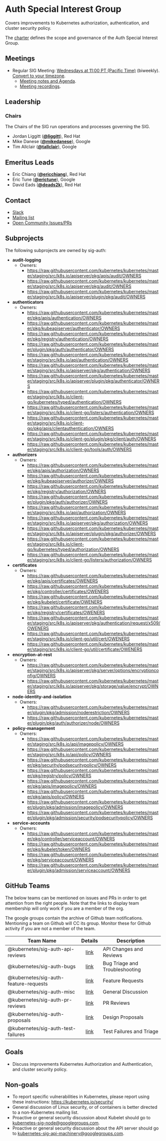<!---
This is an autogenerated file!

Please do not edit this file directly, but instead make changes to the
sigs.yaml file in the project root.

To understand how this file is generated, see https://git.k8s.io/community/generator/README.md
--->
# Auth Special Interest Group

Covers improvements to Kubernetes authorization, authentication, and cluster security policy.

The [charter](charter.md) defines the scope and governance of the Auth Special Interest Group.

## Meetings
* Regular SIG Meeting: [Wednesdays at 11:00 PT (Pacific Time)](https://docs.google.com/document/d/1FQx0BPlkkl1Bn0c9ocVBxYIKojpmrS1CFP5h0DI68AE/edit) (biweekly). [Convert to your timezone](http://www.thetimezoneconverter.com/?t=11:00&tz=PT%20%28Pacific%20Time%29).
  * [Meeting notes and Agenda](https://docs.google.com/document/d/1woLGRoONE3EBVx-wTb4pvp4CI7tmLZ6lS26VTbosLKM/edit#).
  * [Meeting recordings](https://www.youtube.com/playlist?list=PL69nYSiGNLP0VMOZ-V7-5AchXTHAQFzJw).

## Leadership

### Chairs
The Chairs of the SIG run operations and processes governing the SIG.

* Jordan Liggitt (**[@liggitt](https://github.com/liggitt)**), Red Hat
* Mike Danese (**[@mikedanese](https://github.com/mikedanese)**), Google
* Tim Allclair (**[@tallclair](https://github.com/tallclair)**), Google

## Emeritus Leads

* Eric Chiang (**[@ericchiang](https://github.com/ericchiang)**), Red Hat
* Eric Tune (**[@erictune](https://github.com/erictune)**), Google
* David Eads (**[@deads2k](https://github.com/deads2k)**), Red Hat

## Contact
* [Slack](https://kubernetes.slack.com/messages/sig-auth)
* [Mailing list](https://groups.google.com/forum/#!forum/kubernetes-sig-auth)
* [Open Community Issues/PRs](https://github.com/kubernetes/community/labels/sig%2Fauth)

## Subprojects

The following subprojects are owned by sig-auth:
- **audit-logging**
  - Owners:
    - https://raw.githubusercontent.com/kubernetes/kubernetes/master/staging/src/k8s.io/apiserver/pkg/apis/audit/OWNERS
    - https://raw.githubusercontent.com/kubernetes/kubernetes/master/staging/src/k8s.io/apiserver/pkg/audit/OWNERS
    - https://raw.githubusercontent.com/kubernetes/kubernetes/master/staging/src/k8s.io/apiserver/plugin/pkg/audit/OWNERS
- **authenticators**
  - Owners:
    - https://raw.githubusercontent.com/kubernetes/kubernetes/master/pkg/apis/authentication/OWNERS
    - https://raw.githubusercontent.com/kubernetes/kubernetes/master/pkg/kubeapiserver/authenticator/OWNERS
    - https://raw.githubusercontent.com/kubernetes/kubernetes/master/pkg/registry/authentication/OWNERS
    - https://raw.githubusercontent.com/kubernetes/kubernetes/master/plugin/pkg/auth/authenticator/OWNERS
    - https://raw.githubusercontent.com/kubernetes/kubernetes/master/staging/src/k8s.io/api/authentication/OWNERS
    - https://raw.githubusercontent.com/kubernetes/kubernetes/master/staging/src/k8s.io/apiserver/pkg/authentication/OWNERS
    - https://raw.githubusercontent.com/kubernetes/kubernetes/master/staging/src/k8s.io/apiserver/plugin/pkg/authenticator/OWNERS
    - https://raw.githubusercontent.com/kubernetes/kubernetes/master/staging/src/k8s.io/client-go/kubernetes/typed/authentication/OWNERS
    - https://raw.githubusercontent.com/kubernetes/kubernetes/master/staging/src/k8s.io/client-go/listers/authentication/OWNERS
    - https://raw.githubusercontent.com/kubernetes/kubernetes/master/staging/src/k8s.io/client-go/pkg/apis/clientauthentication/OWNERS
    - https://raw.githubusercontent.com/kubernetes/kubernetes/master/staging/src/k8s.io/client-go/plugin/pkg/client/auth/OWNERS
    - https://raw.githubusercontent.com/kubernetes/kubernetes/master/staging/src/k8s.io/client-go/tools/auth/OWNERS
- **authorizers**
  - Owners:
    - https://raw.githubusercontent.com/kubernetes/kubernetes/master/pkg/apis/authorization/OWNERS
    - https://raw.githubusercontent.com/kubernetes/kubernetes/master/pkg/kubeapiserver/authorizer/OWNERS
    - https://raw.githubusercontent.com/kubernetes/kubernetes/master/pkg/registry/authorization/OWNERS
    - https://raw.githubusercontent.com/kubernetes/kubernetes/master/plugin/pkg/auth/authorizer/OWNERS
    - https://raw.githubusercontent.com/kubernetes/kubernetes/master/staging/src/k8s.io/api/authorization/OWNERS
    - https://raw.githubusercontent.com/kubernetes/kubernetes/master/staging/src/k8s.io/apiserver/pkg/authorization/OWNERS
    - https://raw.githubusercontent.com/kubernetes/kubernetes/master/staging/src/k8s.io/apiserver/plugin/pkg/authorizer/OWNERS
    - https://raw.githubusercontent.com/kubernetes/kubernetes/master/staging/src/k8s.io/client-go/kubernetes/typed/authorization/OWNERS
    - https://raw.githubusercontent.com/kubernetes/kubernetes/master/staging/src/k8s.io/client-go/listers/authorization/OWNERS
- **certificates**
  - Owners:
    - https://raw.githubusercontent.com/kubernetes/kubernetes/master/pkg/apis/certificates/OWENERS
    - https://raw.githubusercontent.com/kubernetes/kubernetes/master/pkg/controller/certificates/OWENERS
    - https://raw.githubusercontent.com/kubernetes/kubernetes/master/pkg/kubelet/certificate/OWENERS
    - https://raw.githubusercontent.com/kubernetes/kubernetes/master/pkg/registry/certificates/OWENERS
    - https://raw.githubusercontent.com/kubernetes/kubernetes/master/staging/src/k8s.io/apiserver/pkg/authentication/request/x509/OWENERS
    - https://raw.githubusercontent.com/kubernetes/kubernetes/master/staging/src/k8s.io/client-go/util/cert/OWENERS
    - https://raw.githubusercontent.com/kubernetes/kubernetes/master/staging/src/k8s.io/client-go/util/certificate/OWENERS
- **encryption-at-rest**
  - Owners:
    - https://raw.githubusercontent.com/kubernetes/kubernetes/master/staging/src/k8s.io/apiserver/pkg/server/options/encryptionconfig/OWNERS
    - https://raw.githubusercontent.com/kubernetes/kubernetes/master/staging/src/k8s.io/apiserver/pkg/storage/value/encrypt/OWNERS
- **node-identity-and-isolation**
  - Owners:
    - https://raw.githubusercontent.com/kubernetes/kubernetes/master/plugin/pkg/admission/noderestriction/OWNERS
    - https://raw.githubusercontent.com/kubernetes/kubernetes/master/plugin/pkg/auth/authorizer/node/OWNERS
- **policy-management**
  - Owners:
    - https://raw.githubusercontent.com/kubernetes/kubernetes/master/staging/src/k8s.io/api/imagepolicy/OWNERS
    - https://raw.githubusercontent.com/kubernetes/kubernetes/master/staging/src/k8s.io/api/policy/OWNERS
    - https://raw.githubusercontent.com/kubernetes/kubernetes/master/pkg/security/podsecuritypolicy/OWNERS
    - https://raw.githubusercontent.com/kubernetes/kubernetes/master/pkg/registry/policy/OWNERS
    - https://raw.githubusercontent.com/kubernetes/kubernetes/master/pkg/apis/imagepolicy/OWNERS
    - https://raw.githubusercontent.com/kubernetes/kubernetes/master/pkg/apis/policy/OWNERS
    - https://raw.githubusercontent.com/kubernetes/kubernetes/master/plugin/pkg/admission/imagepolicy/OWNERS
    - https://raw.githubusercontent.com/kubernetes/kubernetes/master/plugin/pkg/admission/security/podsecuritypolicy/OWNERS
- **service-accounts**
  - Owners:
    - https://raw.githubusercontent.com/kubernetes/kubernetes/master/pkg/controller/serviceaccount/OWNERS
    - https://raw.githubusercontent.com/kubernetes/kubernetes/master/pkg/kubelet/token/OWNERS
    - https://raw.githubusercontent.com/kubernetes/kubernetes/master/pkg/serviceaccount/OWNERS
    - https://raw.githubusercontent.com/kubernetes/kubernetes/master/plugin/pkg/admission/serviceaccount/OWNERS

## GitHub Teams

The below teams can be mentioned on issues and PRs in order to get attention from the right people.
Note that the links to display team membership will only work if you are a member of the org.

The google groups contain the archive of Github team notifications.
Mentioning a team on Github will CC its group.
Monitor these for Github activity if you are not a member of the team.

| Team Name | Details | Description |
| --------- |:-------:| ----------- |
| @kubernetes/sig-auth-api-reviews | [link](https://github.com/orgs/kubernetes/teams/sig-auth-api-reviews) | API Changes and Reviews |
| @kubernetes/sig-auth-bugs | [link](https://github.com/orgs/kubernetes/teams/sig-auth-bugs) | Bug Triage and Troubleshooting |
| @kubernetes/sig-auth-feature-requests | [link](https://github.com/orgs/kubernetes/teams/sig-auth-feature-requests) | Feature Requests |
| @kubernetes/sig-auth-misc | [link](https://github.com/orgs/kubernetes/teams/sig-auth-misc) | General Discussion |
| @kubernetes/sig-auth-pr-reviews | [link](https://github.com/orgs/kubernetes/teams/sig-auth-pr-reviews) | PR Reviews |
| @kubernetes/sig-auth-proposals | [link](https://github.com/orgs/kubernetes/teams/sig-auth-proposals) | Design Proposals |
| @kubernetes/sig-auth-test-failures | [link](https://github.com/orgs/kubernetes/teams/sig-auth-test-failures) | Test Failures and Triage |

<!-- BEGIN CUSTOM CONTENT -->
## Goals
* Discuss improvements Kubernetes Authorization and Authentication, and cluster security policy.

## Non-goals
* To report specific vulnerabilities in Kubernetes, please report using these instructions: 
https://kubernetes.io/security/
* General discussion of Linux security, or of containers is better directed to a non-Kubernetes mailing list.
* Proactive or general security discussion about Kubelet should go to kubernetes-sig-node@googlegroups.com.
* Proactive or general security discussion about the API server should go to kubernetes-sig-api-machinery@googlegroups.com.  
<!-- END CUSTOM CONTENT -->
